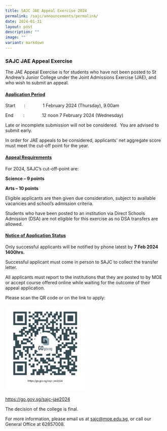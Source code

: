 ```yaml
---
title: SAJC JAE Appeal Exercise 2024
permalink: /sajc/announcements/permalink/
date: 2024-01-31
layout: post
description: ""
image: ""
variant: markdown
---
```

<h3><strong>SAJC JAE Appeal Exercise</strong></h3>
<p>The JAE Appeal Exercise is for students who have not been posted to St
Andrew’s Junior College under the Joint Admissions Exercise (JAE), and
who wish to submit an appeal.</p>
<p></p>
<h4><u>Application Period</u></h4>
<p>Start&nbsp;&nbsp;&nbsp;&nbsp;&nbsp;&nbsp; :&nbsp;&nbsp;&nbsp;&nbsp;&nbsp;&nbsp;&nbsp;&nbsp;&nbsp;&nbsp;&nbsp;&nbsp;&nbsp;
1 February 2024 (Thursday), 9.00am</p>
<p>End&nbsp;&nbsp;&nbsp;&nbsp;&nbsp;&nbsp;&nbsp; :&nbsp;&nbsp;&nbsp;&nbsp;&nbsp;&nbsp;&nbsp;&nbsp;&nbsp;&nbsp;&nbsp;&nbsp;&nbsp;
12 noon 7 February 2024 (Wednesday)</p>
<p>Late or incomplete submission will not be considered. &nbsp;You are advised
to submit early.</p>
<p>In order for JAE appeals to be considered, applicants' net aggregate score
must meet the cut-off point for the year.</p>
<h4><u>Appeal Requirements</u></h4>
<p>For 2024, SAJC’s cut-off-point are:</p>
<p><strong>Science – 9 points</strong>
</p>
<p><strong>Arts – 10 points</strong>
</p>
<p>Eligible applicants are then given due consideration, subject to available
vacancies and school’s admission criteria.</p>
<p>Students who have been posted to an institution via Direct Schools Admission
(DSA) are not eligible for this exercise as no DSA transfers are allowed.</p>
<p></p>
<h4><u>Notice of Application Status</u></h4>
<p>Only successful applicants will be notified by phone latest by <strong>7 Feb 2024 1400hrs.</strong>
</p>
<p>Successful applicant must come in person to SAJC to collect the transfer
letter.&nbsp;</p>
<p>All applicants must report to the institutions that they are posted to
by MOE or accept course offered online while waiting for the outcome of
their appeal application.</p>
<p>Please scan the QR code or on the link to apply:</p>
<div class="isomer-image-wrapper">
<img style="width: 50%;" height="auto" width="100%" alt="" src="/images/QR Codes/JAE Appeal 2024/jae_appeal_2024.png">
</div>
<p><a href="https://go.gov.sg/sajc-jae2024" rel="noopener noreferrer nofollow" target="_blank">https://go.gov.sg/sajc-jae2024</a>
</p>
<p></p>
<p>The decision of the college is final.</p>
<p>For more information, please email us at <a href="sajc@moe.edu.sg" rel="noopener noreferrer nofollow" target="_blank">sajc@moe.edu.sg</a>, or call our General Office
at 62857008.</p>